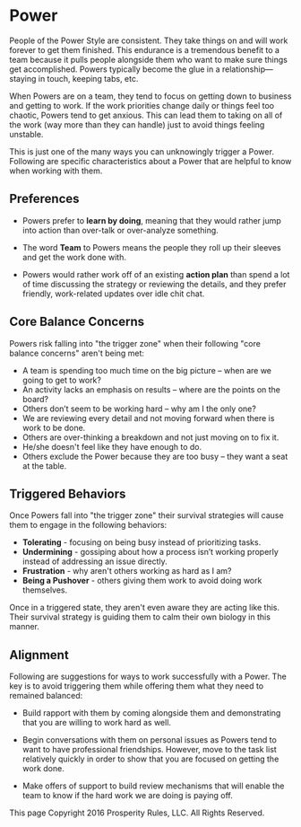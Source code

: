 # Power
People of the Power Style are consistent. They take things on and will work forever to get them finished. This endurance is a tremendous benefit to a team because it pulls people alongside them who want to make sure things get accomplished. Powers typically become the glue in a relationship—staying in touch, keeping tabs, etc.

When Powers are on a team, they tend to focus on getting down to business and getting to work.  If the work priorities change daily or things feel too chaotic, Powers tend to get anxious.  This can lead them to taking on all of the work (way more than they can handle) just to avoid things feeling unstable.

This is just one of the many ways you can unknowingly trigger a Power. Following are specific characteristics about a Power that are helpful to know when working with them.


## Preferences

* Powers prefer to **learn by doing**, meaning that they would rather jump into action than over-talk or over-analyze something.

* The word **Team** to Powers means the people they roll up their sleeves and get the work done with.

* Powers would rather work off of an existing **action plan** than spend a lot of time discussing the strategy or reviewing the details, and they prefer friendly, work-related updates over idle chit chat.


## Core Balance Concerns

Powers risk falling into "the trigger zone" when their following "core balance concerns" aren't being met:

* A team is spending too much time on the big picture – when are we going to get to work?
* An activity lacks an emphasis on results – where are the points on the board?
* Others don’t seem to be working hard – why am I the only one?
* We are reviewing every detail and not moving forward when there is work to be done.
* Others are over-thinking a breakdown and not just moving on to fix it.
* He/she doesn't feel like they have enough to do.
* Others exclude the Power because they are too busy – they want a seat at the table.


## Triggered Behaviors

Once Powers fall into "the trigger zone" their survival strategies will cause them to engage in the following behaviors:

* **Tolerating** - focusing on being busy instead of prioritizing tasks.
* **Undermining** - gossiping about how a process isn’t working properly instead of addressing an issue directly.
* **Frustration** - why aren't others working as hard as I am?
* **Being a Pushover** - others giving them work to avoid doing work themselves.

Once in a triggered state, they aren't even aware they are acting like this. Their survival strategy is guiding them to calm their own biology in this manner.


## Alignment

Following are suggestions for ways to work successfully with a Power. The key is to avoid triggering them while offering them what they need to remained balanced:

* Build rapport with them by coming alongside them and demonstrating that you are willing to work hard as well.

* Begin conversations with them on personal issues as Powers tend to want to have professional friendships.  However, move to the task list relatively quickly in order to show that you are focused on getting the work done.

* Make offers of support to build review mechanisms that will enable the team to know if the hard work we are doing is paying off. 


This page Copyright 2016 Prosperity Rules, LLC. All Rights Reserved.